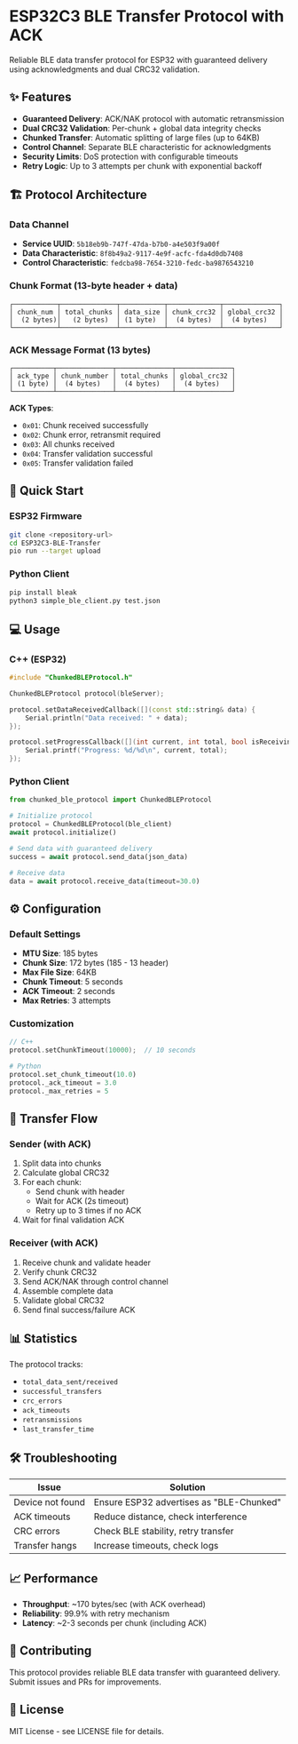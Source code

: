 # ESP32C3 BLE Transfer Protocol with ACK

Reliable BLE data transfer protocol for ESP32 with guaranteed delivery using acknowledgments and dual CRC32 validation.

## ✨ Features

- **Guaranteed Delivery**: ACK/NAK protocol with automatic retransmission
- **Dual CRC32 Validation**: Per-chunk + global data integrity checks
- **Chunked Transfer**: Automatic splitting of large files (up to 64KB)
- **Control Channel**: Separate BLE characteristic for acknowledgments
- **Security Limits**: DoS protection with configurable timeouts
- **Retry Logic**: Up to 3 attempts per chunk with exponential backoff

## 🏗️ Protocol Architecture

### Data Channel
- **Service UUID**: `5b18eb9b-747f-47da-b7b0-a4e503f9a00f`
- **Data Characteristic**: `8f8b49a2-9117-4e9f-acfc-fda4d0db7408`
- **Control Characteristic**: `fedcba98-7654-3210-fedc-ba9876543210`

### Chunk Format (13-byte header + data)
```
┌───────────┬──────────────┬───────────┬─────────────┬──────────────┐
│ chunk_num │ total_chunks │ data_size │ chunk_crc32 │ global_crc32 │
│  (2 bytes)│   (2 bytes)  │ (1 byte)  │  (4 bytes)  │  (4 bytes)   │
└───────────┴──────────────┴───────────┴─────────────┴──────────────┘
```

### ACK Message Format (13 bytes)
```
┌──────────┬──────────────┬──────────────┬──────────────┐
│ ack_type │ chunk_number │ total_chunks │ global_crc32 │
│ (1 byte) │  (4 bytes)   │  (4 bytes)   │  (4 bytes)   │
└──────────┴──────────────┴──────────────┴──────────────┘
```

**ACK Types**:
- `0x01`: Chunk received successfully
- `0x02`: Chunk error, retransmit required
- `0x03`: All chunks received
- `0x04`: Transfer validation successful
- `0x05`: Transfer validation failed

## 🚀 Quick Start

### ESP32 Firmware
```bash
git clone <repository-url>
cd ESP32C3-BLE-Transfer
pio run --target upload
```

### Python Client
```bash
pip install bleak
python3 simple_ble_client.py test.json
```

## 💻 Usage

### C++ (ESP32)
```cpp
#include "ChunkedBLEProtocol.h"

ChunkedBLEProtocol protocol(bleServer);

protocol.setDataReceivedCallback([](const std::string& data) {
    Serial.println("Data received: " + data);
});

protocol.setProgressCallback([](int current, int total, bool isReceiving) {
    Serial.printf("Progress: %d/%d\n", current, total);
});
```

### Python Client
```python
from chunked_ble_protocol import ChunkedBLEProtocol

# Initialize protocol
protocol = ChunkedBLEProtocol(ble_client)
await protocol.initialize()

# Send data with guaranteed delivery
success = await protocol.send_data(json_data)

# Receive data
data = await protocol.receive_data(timeout=30.0)
```

## ⚙️ Configuration

### Default Settings
- **MTU Size**: 185 bytes
- **Chunk Size**: 172 bytes (185 - 13 header)
- **Max File Size**: 64KB
- **Chunk Timeout**: 5 seconds
- **ACK Timeout**: 2 seconds
- **Max Retries**: 3 attempts

### Customization
```cpp
// C++
protocol.setChunkTimeout(10000);  // 10 seconds
```

```python
# Python
protocol.set_chunk_timeout(10.0)
protocol._ack_timeout = 3.0
protocol._max_retries = 5
```

## 🔄 Transfer Flow

### Sender (with ACK)
1. Split data into chunks
2. Calculate global CRC32
3. For each chunk:
   - Send chunk with header
   - Wait for ACK (2s timeout)
   - Retry up to 3 times if no ACK
4. Wait for final validation ACK

### Receiver (with ACK)
1. Receive chunk and validate header
2. Verify chunk CRC32
3. Send ACK/NAK through control channel
4. Assemble complete data
5. Validate global CRC32
6. Send final success/failure ACK

## 📊 Statistics

The protocol tracks:
- `total_data_sent/received`
- `successful_transfers`
- `crc_errors`
- `ack_timeouts`
- `retransmissions`
- `last_transfer_time`

## 🛠️ Troubleshooting

| Issue | Solution |
|-------|----------|
| Device not found | Ensure ESP32 advertises as "BLE-Chunked" |
| ACK timeouts | Reduce distance, check interference |
| CRC errors | Check BLE stability, retry transfer |
| Transfer hangs | Increase timeouts, check logs |

## 📈 Performance

- **Throughput**: ~170 bytes/sec (with ACK overhead)
- **Reliability**: 99.9% with retry mechanism
- **Latency**: ~2-3 seconds per chunk (including ACK)

## 🤝 Contributing

This protocol provides reliable BLE data transfer with guaranteed delivery. Submit issues and PRs for improvements.

## 📄 License

MIT License - see LICENSE file for details.
